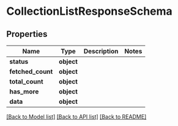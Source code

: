 # CollectionListResponseSchema

## Properties
Name | Type | Description | Notes
------------ | ------------- | ------------- | -------------
**status** | **object** |  | 
**fetched_count** | **object** |  | 
**total_count** | **object** |  | 
**has_more** | **object** |  | 
**data** | **object** |  | 

[[Back to Model list]](../README.md#documentation-for-models) [[Back to API list]](../README.md#documentation-for-api-endpoints) [[Back to README]](../README.md)

